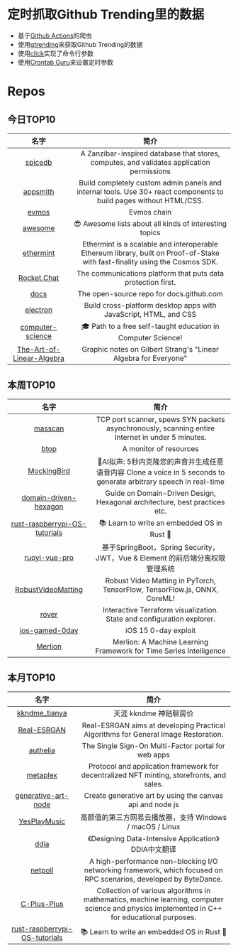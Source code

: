 # 定时抓取Github Trending里的数据
* 基于[Github Actions](https://docs.github.com/en/actions)的爬虫
* 使用[gtrending](https://github.com/hedythedev/gtrending)来获取Github Trending的数据
* 使用[click](https://github.com/pallets/click)实现了命令行参数
* 使用[Crontab Guru](https://crontab.guru/)来设置定时参数

# Repos
## 今日TOP10 
<!-- START OF DAILY_TOP10_REPOS -->
| 名字 | 简介 |
| :----: | :----: |
| [spicedb](https://github.com/authzed/spicedb) | A Zanzibar-inspired database that stores, computes, and validates application permissions |
| [appsmith](https://github.com/appsmithorg/appsmith) | Build completely custom admin panels and internal tools. Use 30+ react components to build pages without HTML/CSS. |
| [evmos](https://github.com/tharsis/evmos) | Evmos chain |
| [awesome](https://github.com/sindresorhus/awesome) | 😎 Awesome lists about all kinds of interesting topics |
| [ethermint](https://github.com/tharsis/ethermint) | Ethermint is a scalable and interoperable Ethereum library, built on Proof-of-Stake with fast-finality using the Cosmos SDK. |
| [Rocket.Chat](https://github.com/RocketChat/Rocket.Chat) | The communications platform that puts data protection first. |
| [docs](https://github.com/github/docs) | The open-source repo for docs.github.com |
| [electron](https://github.com/electron/electron) | Build cross-platform desktop apps with JavaScript, HTML, and CSS |
| [computer-science](https://github.com/ossu/computer-science) | 🎓 Path to a free self-taught education in Computer Science! |
| [The-Art-of-Linear-Algebra](https://github.com/kenjihiranabe/The-Art-of-Linear-Algebra) | Graphic notes on Gilbert Strang's "Linear Algebra for Everyone" |
<!-- END OF DAILY_TOP10_REPOS -->

## 本周TOP10
<!-- START OF WEEKLY_TOP10_REPOS -->
| 名字 | 简介 |
| :----: | :----: |
| [masscan](https://github.com/robertdavidgraham/masscan) | TCP port scanner, spews SYN packets asynchronously, scanning entire Internet in under 5 minutes. |
| [btop](https://github.com/aristocratos/btop) | A monitor of resources |
| [MockingBird](https://github.com/babysor/MockingBird) | 🚀AI拟声: 5秒内克隆您的声音并生成任意语音内容 Clone a voice in 5 seconds to generate arbitrary speech in real-time |
| [domain-driven-hexagon](https://github.com/Sairyss/domain-driven-hexagon) | Guide on Domain-Driven Design, Hexagonal architecture, best practices etc. |
| [rust-raspberrypi-OS-tutorials](https://github.com/rust-embedded/rust-raspberrypi-OS-tutorials) | 📚 Learn to write an embedded OS in Rust 🦀 |
| [ruoyi-vue-pro](https://github.com/YunaiV/ruoyi-vue-pro) | 基于SpringBoot，Spring Security，JWT，Vue & Element 的前后端分离权限管理系统 |
| [RobustVideoMatting](https://github.com/PeterL1n/RobustVideoMatting) | Robust Video Matting in PyTorch, TensorFlow, TensorFlow.js, ONNX, CoreML! |
| [rover](https://github.com/im2nguyen/rover) | Interactive Terraform visualization. State and configuration explorer. |
| [ios-gamed-0day](https://github.com/illusionofchaos/ios-gamed-0day) | iOS 15 0-day exploit |
| [Merlion](https://github.com/salesforce/Merlion) | Merlion: A Machine Learning Framework for Time Series Intelligence |
<!-- END OF WEEKLY_TOP10_REPOS -->

## 本月TOP10
<!-- START OF MONTHLY_TOP10_REPOS -->
| 名字 | 简介 |
| :----: | :----: |
| [kkndme_tianya](https://github.com/laoshenkaopu/kkndme_tianya) | 天涯 kkndme 神贴聊房价 |
| [Real-ESRGAN](https://github.com/xinntao/Real-ESRGAN) | Real-ESRGAN aims at developing Practical Algorithms for General Image Restoration. |
| [authelia](https://github.com/authelia/authelia) | The Single Sign-On Multi-Factor portal for web apps |
| [metaplex](https://github.com/metaplex-foundation/metaplex) | Protocol and application framework for decentralized NFT minting, storefronts, and sales. |
| [generative-art-node](https://github.com/HashLips/generative-art-node) | Create generative art by using the canvas api and node js |
| [YesPlayMusic](https://github.com/qier222/YesPlayMusic) | 高颜值的第三方网易云播放器，支持 Windows / macOS / Linux |
| [ddia](https://github.com/Vonng/ddia) | 《Designing Data-Intensive Application》DDIA中文翻译 |
| [netpoll](https://github.com/cloudwego/netpoll) | A high-performance non-blocking I/O networking framework, which focused on RPC scenarios, developed by ByteDance. |
| [C-Plus-Plus](https://github.com/TheAlgorithms/C-Plus-Plus) | Collection of various algorithms in mathematics, machine learning, computer science and physics implemented in C++ for educational purposes. |
| [rust-raspberrypi-OS-tutorials](https://github.com/rust-embedded/rust-raspberrypi-OS-tutorials) | 📚 Learn to write an embedded OS in Rust 🦀 |
<!-- END OF MONTHLY_TOP10_REPOS -->
